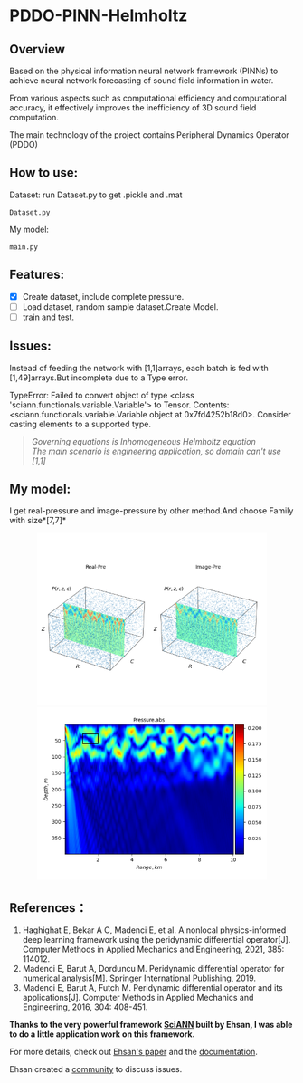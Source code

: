 # PDDO-PINN-Helmholtz
## Overview
Based on the physical information neural network framework (PINNs) to achieve neural network forecasting of sound field information in water.

From various aspects such as computational efficiency and computational accuracy, it effectively improves the inefficiency of 3D sound field computation.

The main technology of the project contains Peripheral Dynamics Operator (PDDO)

## How to use:

Dataset: run Dataset.py to get .pickle and .mat
```
Dataset.py
```

My model:
```
main.py
```
## Features:
- [x] Create dataset, include complete pressure.
- [ ] Load dataset, random sample dataset.Create Model. 
- [ ] train and test.

## Issues: 
Instead of feeding the network with [1,1]arrays, each batch is fed with [1,49]arrays.But incomplete due to a Type error.

TypeError: Failed to convert object of type <class 'sciann.functionals.variable.Variable'> to Tensor. Contents: <sciann.functionals.variable.Variable object at 0x7fd4252b18d0>. Consider casting elements to a supported type.  

>*Governing equations is Inhomogeneous Helmholtz equation*  
>*The main scenario is engineering application, so domain can't use [1,1]*

## My model:  
I get real-pressure and image-pressure by other method.And choose Family with size*[7,7]*  

<p align="center">
  <img src="./figures/fig6.png" width="406" height="305">
  <img src="./figures/fig5.png" width="406" height="305">
</p>

## References：
1. Haghighat E, Bekar A C, Madenci E, et al. A nonlocal physics-informed deep learning framework using the peridynamic differential operator[J]. Computer Methods in Applied Mechanics and Engineering, 2021, 385: 114012.
2. Madenci E, Barut A, Dorduncu M. Peridynamic differential operator for numerical analysis[M]. Springer International Publishing, 2019.
3. Madenci E, Barut A, Futch M. Peridynamic differential operator and its applications[J]. Computer Methods in Applied Mechanics and Engineering, 2016, 304: 408-451.

**Thanks to the very powerful framework [SciANN](https://github.com/sciann/sciann) built by Ehsan, I was able to do a little application work on this framework.**

For more details, check out [Ehsan's paper](https://arxiv.org/abs/2005.08803) and the [documentation](SciANN.com).

Ehsan created a [community](https://app.slack.com/client/T010WP0KD39/C010G71GXUJ) to discuss issues.
